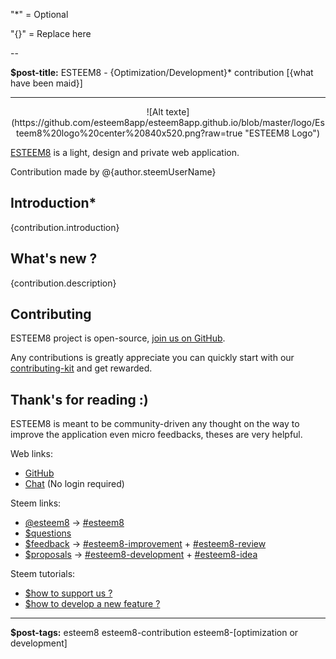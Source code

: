 "*" = Optional

"{}" = Replace here

--

**$post-title:** ESTEEM8 - {Optimization/Development}* contribution [{what have been maid}]

---

<center>
![Alt texte](https://github.com/esteem8app/esteem8app.github.io/blob/master/logo/Esteem8%20logo%20center%20840x520.png?raw=true "ESTEEM8 Logo")
</center>

[ESTEEM8](https://esteem8.com) is a light, design and private web application.

Contribution made by @{author.steemUserName}

## Introduction*

{contribution.introduction}

## What's new ?

{contribution.description}

## Contributing

ESTEEM8 project is open-source, [join us on GitHub](https://github.com/esteem8app/esteem8app.github.io).

Any contributions is greatly appreciate you can quickly start with our [contributing-kit](https://github.com/esteem8app/esteem8app.github.io/tree/master/docs/contributing-kit) and get rewarded.

## Thank's for reading :)

ESTEEM8 is meant to be community-driven any thought on the way to improve the application even micro feedbacks, theses are very helpful.

Web links:
* [GitHub](https://github.com/esteem8app)
* [Chat](https://discord.gg/5nqRwbf) (No login required)

Steem links:
* [@esteem8](/@esteem8) -> [#esteem8](/created/esteem8)
* [$questions](steem/@esteem8/esteem8-community-questions) 
* [$feedback](esteem8/@esteem8/esteem8-community-feedback) -> [#esteem8-improvement](/created/esteem8-improvement) + [#esteem8-review](/created/esteem8-review)
* [$proposals](steem/@esteem8/esteem8-community-proposals) -> [#esteem8-development](/created/esteem8-development) + [#esteem8-idea](/created/esteem8-idea)

Steem tutorials:
* [$how to support us ?](https://steemit.com/esteem8/@esteem8/how-to-support-esteem8)
* [$how to develop a new feature ?](https://steemit.com/esteem8/@esteem8/how-to-develop-a-new-feature)

---

**$post-tags:** esteem8 esteem8-contribution esteem8-[optimization or development]
